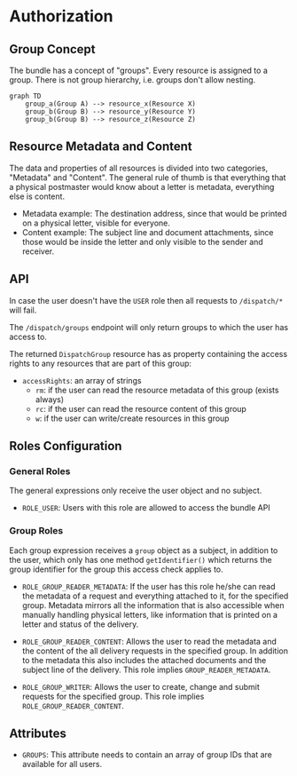 # Authorization

## Group Concept

The bundle has a concept of "groups". Every resource is assigned to a group. There is not group hierarchy, i.e. groups don't allow nesting.

```mermaid
graph TD
    group_a(Group A) --> resource_x(Resource X)
    group_b(Group B) --> resource_y(Resource Y)
    group_b(Group B) --> resource_z(Resource Z)
```

## Resource Metadata and Content

The data and properties of all resources is divided into two categories, "Metadata" and "Content". The general rule of thumb is that everything that a physical postmaster would know about a letter is metadata, everything else is content.

* Metadata example: The destination address, since that would be printed on a physical letter, visible for everyone.
* Content example: The subject line and document attachments, since those would be inside the letter and only visible to the sender and receiver.

## API

In case the user doesn't have the `USER` role then all requests to `/dispatch/*` will fail.

The `/dispatch/groups` endpoint will only return groups to which the user has access to.

The returned `DispatchGroup` resource has as property containing the access rights to any resources that are part of this group:

* `accessRights`: an array of strings
  * `rm`: if the user can read the resource metadata of this group (exists always)
  * `rc`: if the user can read the resource content of this group
  * `w`: if the user can write/create resources in this group

## Roles Configuration

### General Roles

The general expressions only receive the user object and no subject.

* `ROLE_USER`: Users with this role are allowed to access the bundle API

### Group Roles

Each group expression receives a `group` object as a subject, in addition to the user, which only has one method `getIdentifier()` which returns the group identifier for the group this access check applies to.

* `ROLE_GROUP_READER_METADATA`: If the user has this role he/she can read the metadata of a request and everything attached to it, for the specified group. Metadata mirrors all the information that is also accessible when manually handling physical letters, like information that is printed on a letter and status of the delivery.

* `ROLE_GROUP_READER_CONTENT`: Allows the user to read the metadata and the content of the all delivery requests in the specified group. In addition to the metadata this also includes the attached documents and the subject line of the delivery. This role implies `GROUP_READER_METADATA`.

* `ROLE_GROUP_WRITER`: Allows the user to create, change and submit requests for the specified group. This role implies `ROLE_GROUP_READER_CONTENT`.

## Attributes

* `GROUPS`: This attribute needs to contain an array of group IDs that are available for all users.

